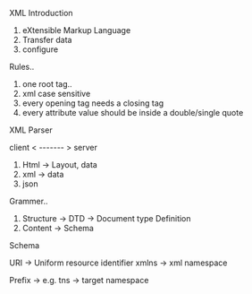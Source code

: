 XML Introduction

1. eXtensible Markup Language
2. Transfer data
3. configure



Rules..

1. one root tag..
2. xml case sensitive
3. every opening tag needs a closing tag
4. every attribute value should be inside a double/single quote


XML Parser


client < ------- > server

1. Html -> Layout, data
2. xml  -> data
3. json


Grammer..

1. Structure -> DTD -> Document type Definition
2. Content -> Schema 


Schema

URI -> Uniform resource identifier
xmlns -> xml namespace

Prefix ->  e.g. tns -> target namespace
